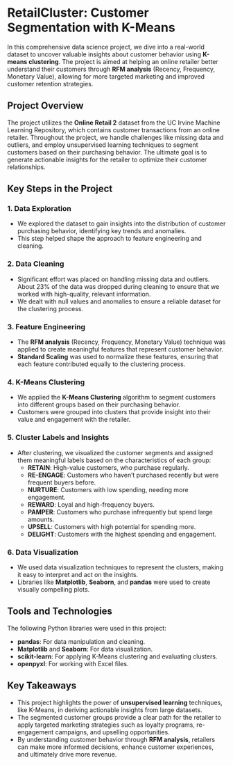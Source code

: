 # RetailCluster: Customer Segmentation with K-Means

In this comprehensive data science project, we dive into a real-world dataset to uncover valuable insights about customer behavior using **K-means clustering**. The project is aimed at helping an online retailer better understand their customers through **RFM analysis** (Recency, Frequency, Monetary Value), allowing for more targeted marketing and improved customer retention strategies.

## Project Overview

The project utilizes the **Online Retail 2** dataset from the UC Irvine Machine Learning Repository, which contains customer transactions from an online retailer. Throughout the project, we handle challenges like missing data and outliers, and employ unsupervised learning techniques to segment customers based on their purchasing behavior. The ultimate goal is to generate actionable insights for the retailer to optimize their customer relationships.

## Key Steps in the Project

### 1. Data Exploration
- We explored the dataset to gain insights into the distribution of customer purchasing behavior, identifying key trends and anomalies.
- This step helped shape the approach to feature engineering and cleaning.

### 2. Data Cleaning
- Significant effort was placed on handling missing data and outliers. About 23% of the data was dropped during cleaning to ensure that we worked with high-quality, relevant information.
- We dealt with null values and anomalies to ensure a reliable dataset for the clustering process.

### 3. Feature Engineering
- The **RFM analysis** (Recency, Frequency, Monetary Value) technique was applied to create meaningful features that represent customer behavior.
- **Standard Scaling** was used to normalize these features, ensuring that each feature contributed equally to the clustering process.

### 4. K-Means Clustering
- We applied the **K-Means Clustering** algorithm to segment customers into different groups based on their purchasing behavior.
- Customers were grouped into clusters that provide insight into their value and engagement with the retailer.

### 5. Cluster Labels and Insights
- After clustering, we visualized the customer segments and assigned them meaningful labels based on the characteristics of each group:
  - **RETAIN**: High-value customers, who purchase regularly.
  - **RE-ENGAGE**: Customers who haven’t purchased recently but were frequent buyers before.
  - **NURTURE**: Customers with low spending, needing more engagement.
  - **REWARD**: Loyal and high-frequency buyers.
  - **PAMPER**: Customers who purchase infrequently but spend large amounts.
  - **UPSELL**: Customers with high potential for spending more.
  - **DELIGHT**: Customers with the highest spending and engagement.

### 6. Data Visualization
- We used data visualization techniques to represent the clusters, making it easy to interpret and act on the insights.
- Libraries like **Matplotlib**, **Seaborn**, and **pandas** were used to create visually compelling plots.

## Tools and Technologies

The following Python libraries were used in this project:
- **pandas**: For data manipulation and cleaning.
- **Matplotlib** and **Seaborn**: For data visualization.
- **scikit-learn**: For applying K-Means clustering and evaluating clusters.
- **openpyxl**: For working with Excel files.

## Key Takeaways

- This project highlights the power of **unsupervised learning** techniques, like K-Means, in deriving actionable insights from large datasets.
- The segmented customer groups provide a clear path for the retailer to apply targeted marketing strategies such as loyalty programs, re-engagement campaigns, and upselling opportunities.
- By understanding customer behavior through **RFM analysis**, retailers can make more informed decisions, enhance customer experiences, and ultimately drive more revenue.
